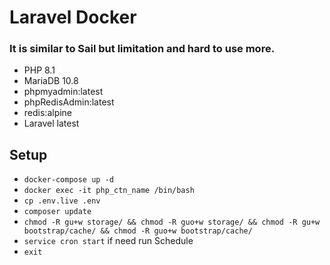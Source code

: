 # Laravel Docker

### It is similar to Sail but limitation and hard to use more.

- PHP 8.1
- MariaDB 10.8
- phpmyadmin:latest
- phpRedisAdmin:latest
- redis:alpine
- Laravel latest

## Setup
- ``docker-compose up -d``
- ``docker exec -it php_ctn_name /bin/bash``
- ``cp .env.live .env``
- ``composer update``
- ``chmod -R gu+w storage/ && chmod -R guo+w storage/ && chmod -R gu+w bootstrap/cache/ && chmod -R guo+w bootstrap/cache/``
- ``service cron start`` if need run Schedule
- ``exit``
